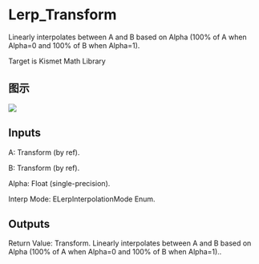 # Lerp_Transform

Linearly interpolates between A and B based on Alpha (100% of A when Alpha=0 and 100% of B when Alpha=1).

Target is Kismet Math Library

## 图示

![]($-20221218-19554032.png)

## Inputs

A: Transform (by ref).

B: Transform (by ref).

Alpha: Float (single-precision).

Interp Mode: ELerpInterpolationMode Enum.  

## Outputs

Return Value: Transform. Linearly interpolates between A and B based on Alpha (100% of A when Alpha=0 and 100% of B when Alpha=1)..

